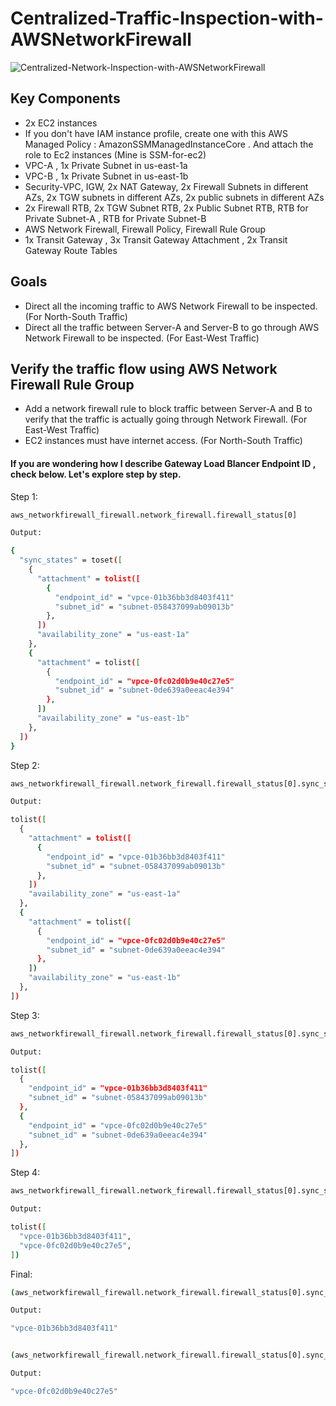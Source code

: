 # Centralized-Traffic-Inspection-with-AWSNetworkFirewall


![Centralized-Network-Inspection-with-AWSNetworkFirewall](https://github.com/user-attachments/assets/fc8075f0-4218-462e-8586-07d4f2222ca2)


## Key Components 
- 2x EC2 instances
- If you don't have IAM instance profile, create one with this AWS Managed Policy : AmazonSSMManagedInstanceCore . And attach the role to Ec2 instances (Mine is SSM-for-ec2)
- VPC-A , 1x Private Subnet in us-east-1a
- VPC-B , 1x Private Subnet in us-east-1b
- Security-VPC, IGW, 2x NAT Gateway, 2x Firewall Subnets in different AZs, 2x TGW subnets in different AZs, 2x public subnets in different AZs
- 2x Firewall RTB, 2x TGW Subnet RTB, 2x Public Subnet RTB, RTB for Private Subnet-A , RTB for Private Subnet-B
- AWS Network Firewall, Firewall Policy, Firewall Rule Group
- 1x Transit Gateway , 3x Transit Gateway Attachment , 2x Transit Gateway Route Tables


## Goals
- Direct all the incoming traffic to AWS Network Firewall to be inspected. (For North-South Traffic)
- Direct all the traffic between Server-A and Server-B to go through AWS Network Firewall to be inspected. (For East-West Traffic)

## Verify the traffic flow using AWS Network Firewall Rule Group
- Add a network firewall rule to block traffic between Server-A and B to verify that the traffic is actually going through Network Firewall. (For East-West Traffic)
- EC2 instances must have internet access. (For North-South Traffic)


#### If you are wondering how I describe Gateway Load Blancer Endpoint ID , check below. Let's explore step by step.

Step 1: 
```bash
aws_networkfirewall_firewall.network_firewall.firewall_status[0]

Output: 

{
  "sync_states" = toset([
    {
      "attachment" = tolist([
        {
          "endpoint_id" = "vpce-01b36bb3d8403f411"
          "subnet_id" = "subnet-058437099ab09013b"
        },
      ])
      "availability_zone" = "us-east-1a"
    },
    {
      "attachment" = tolist([
        {
          "endpoint_id" = "vpce-0fc02d0b9e40c27e5"
          "subnet_id" = "subnet-0de639a0eeac4e394"
        },
      ])
      "availability_zone" = "us-east-1b"
    },
  ])
}
```

Step 2:
```bash
aws_networkfirewall_firewall.network_firewall.firewall_status[0].sync_states[*]

Output: 

tolist([
  {
    "attachment" = tolist([
      {
        "endpoint_id" = "vpce-01b36bb3d8403f411"
        "subnet_id" = "subnet-058437099ab09013b"
      },
    ])
    "availability_zone" = "us-east-1a"
  },
  {
    "attachment" = tolist([
      {
        "endpoint_id" = "vpce-0fc02d0b9e40c27e5"
        "subnet_id" = "subnet-0de639a0eeac4e394"
      },
    ])
    "availability_zone" = "us-east-1b"
  },
])
```

Step 3:

```bash
aws_networkfirewall_firewall.network_firewall.firewall_status[0].sync_states[*].attachment[0]

Output: 

tolist([
  {
    "endpoint_id" = "vpce-01b36bb3d8403f411"
    "subnet_id" = "subnet-058437099ab09013b"
  },
  {
    "endpoint_id" = "vpce-0fc02d0b9e40c27e5"
    "subnet_id" = "subnet-0de639a0eeac4e394"
  },
])

```

Step 4:

```bash
aws_networkfirewall_firewall.network_firewall.firewall_status[0].sync_states[*].attachment[0].endpoint_id

Output: 

tolist([
  "vpce-01b36bb3d8403f411",
  "vpce-0fc02d0b9e40c27e5",
])
```

Final:

```bash
(aws_networkfirewall_firewall.network_firewall.firewall_status[0].sync_states[*].attachment[0].endpoint_id)[0]

Output: 

"vpce-01b36bb3d8403f411"


(aws_networkfirewall_firewall.network_firewall.firewall_status[0].sync_states[*].attachment[0].endpoint_id)[1]

Output: 

"vpce-0fc02d0b9e40c27e5"

```
